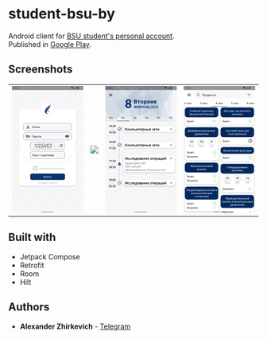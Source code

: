 # student-bsu-by

Android client for [BSU student's personal account](https://student.bsu.by).<br>
Published in [Google Play](https://play.google.com/store/apps/details?id=github.alexzhirkevich.studentbsuby).

## Screenshots

<table>
  <tr>
    <td><img src="/screenshots/screen0.png" width=250></td>
    <td><img src="https://play-lh.googleusercontent.com/_3hdU4AiW8t8rX9bt1JnEbo3aOuTRfRxKwmfxPtJCRbcEMTvJ7IQ5mnySjeAbMjSWJ0=w2560-h1442-rw" width=250></td>
    <td><img src="/screenshots/screen2.png" width=250></td>
    <td><img src="/screenshots/screen3.png" width=250></td>
  </tr>
</table>


## Built with

* Jetpack Compose
* Retrofit
* Room
* Hilt

## Authors

* **Alexander Zhirkevich** - [Telegram](https://t.me/alexzhirkevich)
